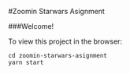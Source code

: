 #Zoomin Starwars Asignment

###Welcome! 

To view this project in the browser:
```
cd zoomin-starwars-asignment
yarn start

```